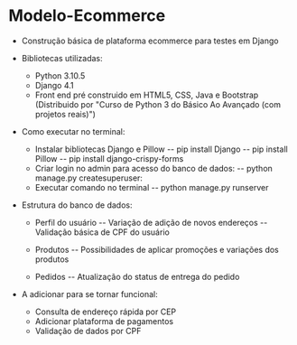 # Modelo-Ecommerce
 * Construção básica de plataforma ecommerce para testes em Django

 * Bibliotecas utilizadas:
    - Python 3.10.5
    - Django 4.1
    - Front end pré construido em HTML5, CSS, Java e Bootstrap (Distribuido por "Curso de Python 3 do Básico Ao Avançado (com projetos reais)")

 * Como executar no terminal:
    - Instalar bibliotecas Django e Pillow
        -- pip install Django
        -- pip install Pillow
        -- pip install django-crispy-forms
    - Criar login no admin para acesso do banco de dados:
        -- python manage.py createsuperuser:
    - Executar comando no terminal
        -- python manage.py runserver


 * Estrutura do banco de dados:
    - Perfil do usuário
        -- Variação de adição de novos endereços
        -- Validação básica de CPF do usuário

    - Produtos
        -- Possibilidades de aplicar promoções e variações dos produtos

    - Pedidos
        -- Atualização do status de entrega do pedido


 * A adicionar para se tornar funcional:
    - Consulta de endereço rápida por CEP
    - Adicionar plataforma de pagamentos
    - Validação de dados por CPF
